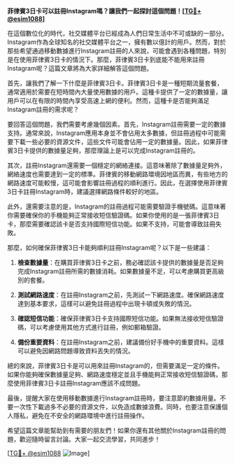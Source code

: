 **菲律賓3日卡可以註冊Instagram嗎？讓我們一起探討這個問題！[[TG💪+ @esim1088](https://t.me/s/esim1088)]**

在這個數位化的時代，社交媒體平台已經成為人們日常生活中不可或缺的一部分。Instagram作為全球知名的社交媒體平台之一，擁有數以億計的用戶。然而，對於那些希望通過移動數據進行Instagram註冊的人來說，可能會遇到各種問題，特別是在使用菲律賓3日卡的情況下。那麼，菲律賓3日卡到底能不能用來註冊Instagram呢？這篇文章將為大家詳細解答這個問題。

首先，讓我們了解一下什麼是菲律賓3日卡。菲律賓3日卡是一種短期流量套餐，通常適用於需要在短時間內大量使用數據的用戶。這種卡提供了一定的數據量，讓用戶可以在有限的時間內享受高速上網的便利。然而，這種卡是否能夠滿足Instagram註冊的需求呢？

要回答這個問題，我們需要考慮幾個因素。首先，Instagram註冊需要一定的數據支持。通常來說，Instagram應用本身並不會佔用太多數據，但註冊過程中可能需要下載一些必要的資源文件，這些文件可能會佔用一定的數據量。因此，如果菲律賓3日卡提供的數據量足夠，那麼理論上是可以完成Instagram註冊的。

其次，註冊Instagram還需要一個穩定的網絡連接。這意味著除了數據量足夠外，網絡速度也需要達到一定的標準。菲律賓的移動網路環境因地區而異，有些地方的網路速度可能較慢，這可能會影響註冊過程的順利進行。因此，在選擇使用菲律賓3日卡註冊Instagram時，建議選擇網路條件較好的地區。

此外，還需要注意的是，Instagram的註冊過程可能需要驗證手機號碼。這意味著你需要確保你的手機能夠正常接收短信驗證碼。如果你使用的是一張菲律賓3日卡，那麼需要確認該卡是否支持國際短信功能。如果不支持，可能會導致註冊失敗。

那麼，如何確保菲律賓3日卡能夠順利註冊Instagram呢？以下是一些建議：

1. **檢查數據量**：在購買菲律賓3日卡之前，務必確認該卡提供的數據量是否足夠完成Instagram註冊所需的數據消耗。如果數據量不足，可以考慮購買更高級別的套餐。

2. **測試網路速度**：在註冊Instagram之前，先測試一下網路速度。確保網路速度達到基本要求，這樣可以避免註冊過程中出現卡頓或失敗的情況。

3. **確認短信功能**：確保菲律賓3日卡支持國際短信功能。如果無法接收短信驗證碼，可以考慮使用其他方式進行註冊，例如郵箱驗證。

4. **備份重要資料**：在註冊Instagram之前，建議備份好手機中的重要資料。這樣可以避免因網路問題導致資料丟失的情況。

總的來說，菲律賓3日卡是可以用來註冊Instagram的，但需要滿足一定的條件。如果你能夠確保數據量足夠、網路速度穩定並且手機能夠正常接收短信驗證碼，那麼使用菲律賓3日卡註冊Instagram應該不成問題。

最後，提醒大家在使用移動數據進行Instagram註冊時，要注意節約數據用量。不要一次性下載過多不必要的資源文件，以免造成數據浪費。同時，也要注意保護個人隱私，避免在不安全的網路環境中進行註冊操作。

希望這篇文章能幫助到有需要的朋友們！如果你還有其他關於Instagram註冊的問題，歡迎隨時留言討論。大家一起交流學習，共同進步！

[[TG💪+ @esim1088](https://t.me/s/esim1088) ![Image](https://i.postimg.cc/4NQfJmqS/Snipaste-2025-05-13-00-14-12.png)]